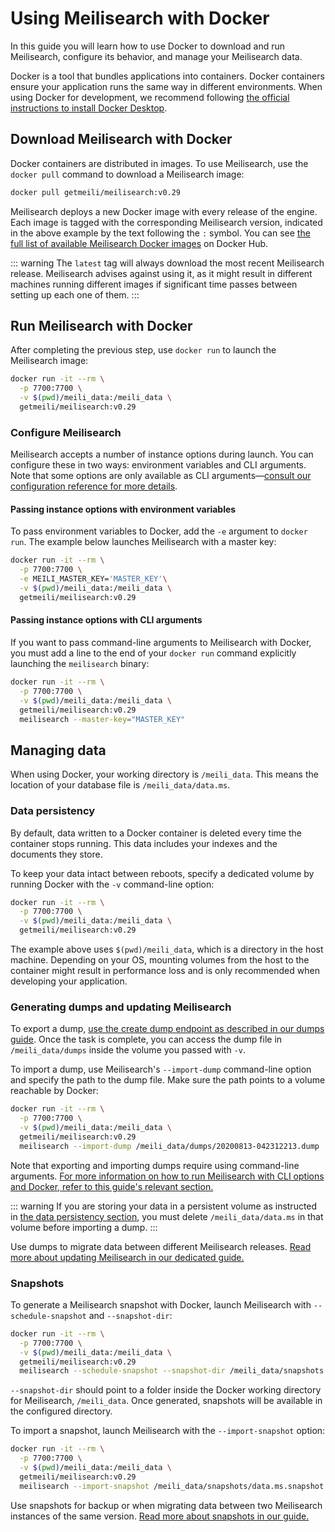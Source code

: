# Using Meilisearch with Docker

In this guide you will learn how to use Docker to download and run Meilisearch, configure its behavior, and manage your Meilisearch data.

Docker is a tool that bundles applications into containers. Docker containers ensure your application runs the same way in different environments. When using Docker for development, we recommend following [the official instructions to install Docker Desktop](https://docs.docker.com/get-docker/).

## Download Meilisearch with Docker

Docker containers are distributed in images. To use Meilisearch, use the `docker pull` command to download a Meilisearch image:

```sh
docker pull getmeili/meilisearch:v0.29
```

Meilisearch deploys a new Docker image with every release of the engine. Each image is tagged with the corresponding Meilisearch version, indicated in the above example by the text following the `:` symbol. You can see [the full list of available Meilisearch Docker images](https://hub.docker.com/r/getmeili/meilisearch/tags#!) on Docker Hub.

::: warning
The `latest` tag will always download the most recent Meilisearch release. Meilisearch advises against using it, as it might result in different machines running different images if significant time passes between setting up each one of them.
:::

## Run Meilisearch with Docker

After completing the previous step, use `docker run` to launch the Meilisearch image:

```sh
docker run -it --rm \
  -p 7700:7700 \
  -v $(pwd)/meili_data:/meili_data \
  getmeili/meilisearch:v0.29
```

### Configure Meilisearch

Meilisearch accepts a number of instance options during launch. You can configure these in two ways: environment variables and CLI arguments. Note that some options are only available as CLI arguments—[consult our configuration reference for more details](/learn/configuration/instance_options.md).

#### Passing instance options with environment variables

To pass environment variables to Docker, add the `-e` argument to `docker run`. The example below launches Meilisearch with a master key:

```sh
docker run -it --rm \
  -p 7700:7700 \
  -e MEILI_MASTER_KEY='MASTER_KEY'\
  -v $(pwd)/meili_data:/meili_data \
  getmeili/meilisearch:v0.29
```

#### Passing instance options with CLI arguments

If you want to pass command-line arguments to Meilisearch with Docker, you must add a line to the end of your `docker run` command explicitly launching the `meilisearch` binary:

```sh
docker run -it --rm \
  -p 7700:7700 \
  -v $(pwd)/meili_data:/meili_data \
  getmeili/meilisearch:v0.29
  meilisearch --master-key="MASTER_KEY"
```

## Managing data

When using Docker, your working directory is `/meili_data`. This means the location of your database file is `/meili_data/data.ms`.

### Data persistency

By default, data written to a Docker container is deleted every time the container stops running. This data includes your indexes and the documents they store.

To keep your data intact between reboots, specify a dedicated volume by running Docker with the `-v` command-line option:

```sh
docker run -it --rm \
  -p 7700:7700 \
  -v $(pwd)/meili_data:/meili_data \
  getmeili/meilisearch:v0.29
```

The example above uses `$(pwd)/meili_data`, which is a directory in the host machine. Depending on your OS, mounting volumes from the host to the container might result in performance loss and is only recommended when developing your application.

### Generating dumps and updating Meilisearch

To export a dump, [use the create dump endpoint as described in our dumps guide](/learn/advanced/dumps.md). Once the task is complete, you can access the dump file in `/meili_data/dumps` inside the volume you passed with `-v`.

To import a dump, use Meilisearch's `--import-dump` command-line option and specify the path to the dump file. Make sure the path points to a volume reachable by Docker:

```sh
docker run -it --rm \
  -p 7700:7700 \
  -v $(pwd)/meili_data:/meili_data \
  getmeili/meilisearch:v0.29
  meilisearch --import-dump /meili_data/dumps/20200813-042312213.dump
```

Note that exporting and importing dumps require using command-line arguments. [For more information on how to run Meilisearch with CLI options and Docker, refer to this guide's relevant section.](#passing-instance-options-with-cli-arguments)

::: warning
If you are storing your data in a persistent volume as instructed in [the data persistency section](#data-persistency), you must delete `/meili_data/data.ms` in that volume before importing a dump.
:::

Use dumps to migrate data between different Meilisearch releases. [Read more about updating Meilisearch in our dedicated guide.](/learn/advanced/updating.md)

### Snapshots

To generate a Meilisearch snapshot with Docker, launch Meilisearch with `--schedule-snapshot` and `--snapshot-dir`:

```sh
docker run -it --rm \
  -p 7700:7700 \
  -v $(pwd)/meili_data:/meili_data \
  getmeili/meilisearch:v0.29
  meilisearch --schedule-snapshot --snapshot-dir /meili_data/snapshots
```

`--snapshot-dir` should point to a folder inside the Docker working directory for Meilisearch, `/meili_data`. Once generated, snapshots will be available in the configured directory.

To import a snapshot, launch Meilisearch with the `--import-snapshot` option:

```sh
docker run -it --rm \
  -p 7700:7700 \
  -v $(pwd)/meili_data:/meili_data \
  getmeili/meilisearch:v0.29
  meilisearch --import-snapshot /meili_data/snapshots/data.ms.snapshot
```

Use snapshots for backup or when migrating data between two Meilisearch instances of the same version. [Read more about snapshots in our guide.](/learn/advanced/snapshots.md)
